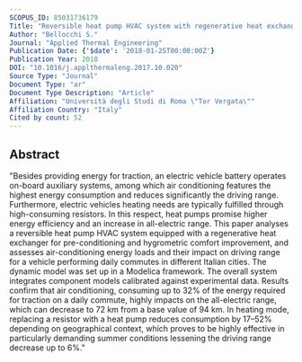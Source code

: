```yaml
---
SCOPUS_ID: 85031736179
Title: "Reversible heat pump HVAC system with regenerative heat exchanger for electric vehicles: Analysis of its impact on driving range"
Author: "Bellocchi S."
Journal: "Applied Thermal Engineering"
Publication Date: {'$date': '2018-01-25T00:00:00Z'}
Publication Year: 2018
DOI: "10.1016/j.applthermaleng.2017.10.020"
Source Type: "Journal"
Document Type: "ar"
Document Type Description: "Article"
Affiliation: "Università degli Studi di Roma \"Tor Vergata\""
Affiliation Country: "Italy"
Cited by count: 52
---
```


## Abstract
"Besides providing energy for traction, an electric vehicle battery operates on-board auxiliary systems, among which air conditioning features the highest energy consumption and reduces significantly the driving range. Furthermore, electric vehicles heating needs are typically fulfilled through high-consuming resistors. In this respect, heat pumps promise higher energy efficiency and an increase in all-electric range. This paper analyses a reversible heat pump HVAC system equipped with a regenerative heat exchanger for pre-conditioning and hygrometric comfort improvement, and assesses air-conditioning energy loads and their impact on driving range for a vehicle performing daily commutes in different Italian cities. The dynamic model was set up in a Modelica framework. The overall system integrates component models calibrated against experimental data. Results confirm that air conditioning, consuming up to 32% of the energy required for traction on a daily commute, highly impacts on the all-electric range, which can decrease to 72 km from a base value of 94 km. In heating mode, replacing a resistor with a heat pump reduces consumption by 17–52% depending on geographical context, which proves to be highly effective in particularly demanding summer conditions lessening the driving range decrease up to 6%."
